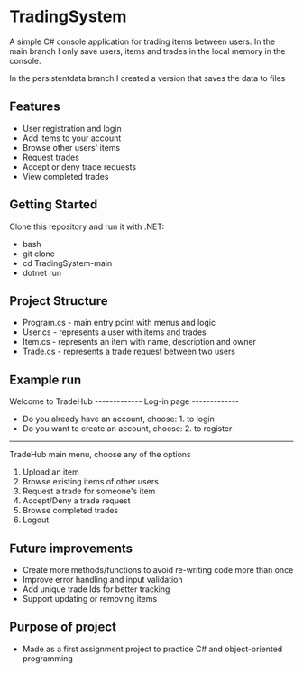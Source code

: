 # TradingSystem

A simple C# console application for trading items between users.
In the main branch I only save users, items and trades in the local memory in the console.

In the persistentdata branch I created a version that saves the data to files

## Features

- User registration and login
- Add items to your account
- Browse other users' items
- Request trades
- Accept or deny trade requests
- View completed trades

## Getting Started

Clone this repository and run it with .NET:

- bash
- git clone <repo-url>
- cd TradingSystem-main
- dotnet run

## Project Structure

- Program.cs - main entry point with menus and logic
- User.cs - represents a user with items and trades
- Item.cs - represents an item with name, description and owner
- Trade.cs - represents a trade request between two users

## Example run

Welcome to TradeHub
------------- Log-in page -------------

- Do you already have an account, choose: 1. to login
- Do you want to create an account, choose: 2. to register

---

TradeHub main menu, choose any of the options

1. Upload an item
2. Browse existing items of other users
3. Request a trade for someone's item
4. Accept/Deny a trade request
5. Browse completed trades
6. Logout

## Future improvements

- Create more methods/functions to avoid re-writing code more than once
- Improve error handling and input validation
- Add unique trade Ids for better tracking
- Support updating or removing items

## Purpose of project

- Made as a first assignment project to practice C# and object-oriented programming

